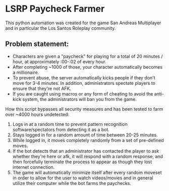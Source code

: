 # LSRP Paycheck Farmer


This python automation was created for the game San Andreas Multiplayer and in particular the Los Santos Roleplay community.

## Problem statement: 

* Characters are given a "paycheck" for playing for a total of 20 minutes / hour, at approximately :00-:02 of every hour. 
* After completing ~1000 of those, your character automatically becomes a millionaire.
* To prevent abuse, the server automatically kicks people if they don't move for 3-4 minutes. In addition, administrators spectate players to ensure that they're not AFK.
* If you are caught using macros or any form of cheating to avoid the anti-kick system, the administrators will ban you from the game.

How this script bypasses all security measures and has been tested to farm over ~4000 hours undetected:
1. Logs in at a random time to prevent pattern recognition software/spectators from detecting it as a bot.
2. Stays logged in for a random amount of time between 20-25 minutes.
3. While logged in, it moves completely randomly from a set of pre-defined moves.
4. If the bot detects that an administrator has contacted the player to ask whether they're here or afk, it will respond with a random response, and then forcefully terminate the process to appear as though they lost internet connection.
5. The game will automatically minimize itself after every random moveset in order to allow for the user to watch videos/movies and in general utilize their computer while the bot farms the paychecks.
